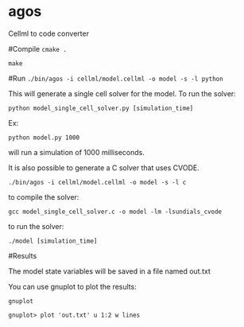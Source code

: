 # agos
Cellml to code converter

#Compile
`cmake .`

`make`

#Run
`./bin/agos -i cellml/model.cellml -o model -s -l python`

This will generate a single cell solver for the model. To run the solver:

`python model_single_cell_solver.py [simulation_time]`

Ex: 

`python model.py 1000`

will run a simulation of 1000 milliseconds.

It is also possible to generate a C solver that uses CVODE.

`./bin/agos -i cellml/model.cellml -o model -s -l c`

to compile the solver:

`gcc model_single_cell_solver.c -o model -lm -lsundials_cvode`

to run the solver:

`./model [simulation_time]`

#Results

The model state variables will be saved in a file named out.txt

You can use gnuplot to plot the results: 

`gnuplot`

`gnuplot> plot 'out.txt' u 1:2 w lines` 

